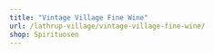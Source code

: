 ```yaml
---
title: "Vintage Village Fine Wine"
url: /lathrup-village/vintage-village-fine-wine/
shop: Spirituosen
---
```

